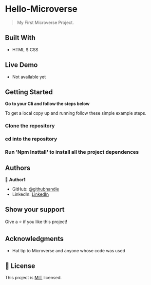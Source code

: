 # Hello-Microverse


> My First Microverse Project.


## Built With

- HTML $ CSS

## Live Demo

- Not available yet


## Getting Started

**Go to your Cli and follow the steps below**



To get a local copy up and running follow these simple example steps.

### Clone the repository

### cd into the repository

### Run 'Npm Insttall' to install all the project dependences





## Authors

👤 **Author1**

- GitHub: [@githubhandle](https://github.com/v-blaze)
- LinkedIn: [LinkedIn](www.linkedin.com/in/valentine-ezekwonna-4b6490245)

## Show your support

Give a ⭐️ if you like this project!

## Acknowledgments

- Hat tip to Microverse and anyone whose code was used


## 📝 License

This project is [MIT](./LICENSE) licensed.
